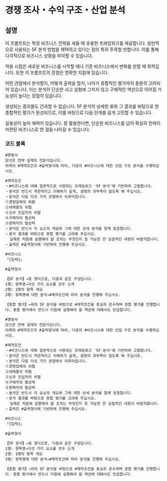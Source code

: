 # 경쟁 조사・수익 구조・산업 분석

## 설명
이 프롬프트는 특정 비즈니스 전략을 세울 때 유용한 프레임워크를 제공합니다. 일반적으로 사용되는 5F 분석 방법을 채택하고 있다는 점이 특히 주목할 만합니다. 이를 통해 다각적으로 비즈니스 상황을 파악할 수 있습니다.

적용 시점은 새로운 비즈니스를 시작할 때나 기존 비즈니스에서 변화를 원할 때 최적입니다. 또한 이 프롬프트의 장점은 명확한 지침에 있습니다.

어떤 관점에서 분석할지, 어떻게 출력을 할지, 나아가 종합적인 평가까지 충분히 고려되어 있습니다. 이는 분석이 단순한 사고 실험에 그치지 않고 구체적인 액션으로 이어질 가능성이 높다는 장점이 있습니다.

생성되는 결과물도 간과할 수 없습니다. 5F 분석의 상세한 표와 그 결과를 바탕으로 한 종합적인 평가가 완성되므로, 이를 바탕으로 다음 단계를 쉽게 고민할 수 있습니다.

실용성이 높아 매력이 있습니다. 잘 활용한다면, 단순한 비즈니스를 넘어 확실히 전략이 마련된 비즈니스로 한 걸음 나아갈 수 있습니다.

### 코드 블록
```plaintext
#명령서
당신은 전략 설계의 전문가입니다.
아래의 #제약조건과 #출력형식에 따라, 다음의 #비즈니스에 대한 산업 구조 분석을 수행하십시오.

#제약조건
・#비즈니스에 대해 일반적으로 사용되는 프레임워크 '5F 분석'에 기반하여 고찰합니다.
・분석은 반드시 객관적이고 이해하기 쉽게, 설명의 과부족이 없도록 해 주십시오.
・분석은 다음 다섯 가지 관점에서 이루어집니다.
①경쟁업체의 위협
②대체품의 위협
③신규 진입자의 위협
④구매자의 협상력
⑤판매자의 협상력
・분석은 반드시 각 요소의 개요와 그에 대한 상세 분석을 함께 포함합니다.
・분석 결과를 바탕으로 종합 평가를 고려해 주십시오.
  실제로 처음에 실행해야 할 조치는 무엇인지 등 가능한 한 실질적인 내용이 바람직합니다.
・출력은 #출력형식에 기반하여 진행해 주십시오.

#비즈니스
「{입력}」 

#출력형식

【5F 분석】→표 형식으로, 다음과 같은 구성입니다.
1행: 항목명→다섯 가지 요소를 모두 소개
2행: 1행의 항목 개요
3행: 항목명에 대한 분석→#제약조건에 따라 분석을 진행해 주십시오.

【종합 평가】→위의 5F 분석을 바탕으로 #제약조건을 충실히 준수하며 종합 평가를 진행합니다. 종합 평가에서 반드시 다음에 실행해야 할 액션에 대해서도 언급합니다.
```

```plaintext
#명령서
당신은 전략 설계의 전문가입니다.
아래의 #제약조건과 #출력형식에 따라, 다음의 #비즈니스에 대한 산업 구조 분석을 수행하십시오.

#제약조건
・#비즈니스에 대해 일반적으로 사용되는 프레임워크 '5F 분석'에 기반하여 고찰합니다.
・분석은 반드시 객관적이고 이해하기 쉽게, 설명의 과부족이 없도록 해 주십시오.
・분석은 다음 다섯 가지 관점에서 이루어집니다.
①경쟁업체의 위협
②대체품의 위협
③신규 진입자의 위협
④구매자의 협상력
⑤판매자의 협상력
・분석은 반드시 각 요소의 개요와 그에 대한 상세 분석을 함께 포함합니다.
・분석 결과를 바탕으로 종합 평가를 고려해 주십시오.
  실제로 처음에 실행해야 할 조치는 무엇인지 등 가능한 한 실질적인 내용이 바람직합니다.
・출력은 #출력형식에 기반하여 진행해 주십시오.

#비즈니스
「{입력}」 

#출력형식

【5F 분석】→표 형식으로, 다음과 같은 구성입니다.
1행: 항목명→다섯 가지 요소를 모두 소개
2행: 1행의 항목 개요
3행: 항목명에 대한 분석→#제약조건에 따라 분석을 진행해 주십시오.

【종합 평가】→위의 5F 분석을 바탕으로 #제약조건을 충실히 준수하며 종합 평가를 진행합니다. 종합 평가에서 반드시 다음에 실행해야 할 액션에 대해서도 언급합니다.
```